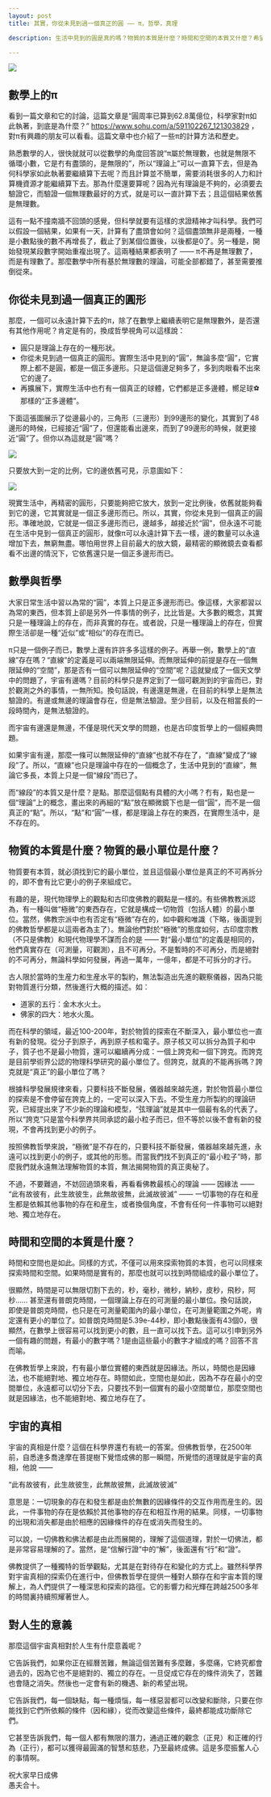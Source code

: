 ```yaml
---
layout: post
title: 其實，你從未見到過一個真正的圓 —— π，哲學，真理

description: 生活中見到的圓是真的嗎？物質的本質是什麼？時間和空間的本質又什麼？希望從π、數學、物理、天文和哲學的角度，一窺宇宙的真理。如果你周圍有人很相信科學，對科學很篤定。那麼這篇或許值得推薦他們。

---
```


![](../images/2023-06-15-21-32-29.png)

## 數學上的π

看到一篇文章和它的討論，這篇文章是“圓周率已算到62.8萬億位，科學家對π如此執著，到底是為什麼？” https://www.sohu.com/a/591102267_121303829 ，對π有興趣的朋友可以看看。這篇文章中也介紹了一些π的計算方法和歷史。

熟悉數學的人，很快就就可以從數學的角度回答說“π屬於無理數，也就是無限不循環小數，它是冇有盡頭的，是無限的”，所以“理論上”可以一直算下去，但是為何科學家如此執著要繼續算下去呢？而且計算並不簡單，需要消耗很多的人力和計算機資源才能繼續算下去。那為什麼還要算呢？因為光有理論是不夠的，必須要去驗證它，而驗證一個無理數最好的方式，就是可以一直計算下去；且這個結果依舊是無理數。

這有一點不撞南牆不回頭的感覺，但科學就要有這樣的求證精神才叫科學。我們可以假設一個結果，如果有一天，計算有了盡頭會如何？這個盡頭無非是兩種，一種是小數點後的數不再增長了，截止了到某個位置後，以後都是0了。另一種是，開始發現某段數字開始重複出現了。這兩種結果都表明了 —— π不再是無理數了，而是有理數了。那麼數學中所有基於無理數的理論，可能全部都錯了，甚至需要推倒從來。

## 你從未見到過一個真正的圓形

那麼，一個可以永遠計算下去的π，除了在數學上繼續表明它是無理數外，是否還有其他作用呢？肯定是有的，換成哲學視角可以這樣說：

* 圓只是理論上存在的一種形狀。
* 你從未見到過一個真正的圓形。實際生活中見到的“圓”，無論多麼“圓”，它實際上都不是圓，都是一個正多邊形。只是這個邊足夠多了，多到肉眼看不出來它的邊了。
* 再擴展下，實際生活中也冇有一個真正的球體，它們都是正多邊體，嚮足球⚽️那樣的“正多邊體”。

下面這張圖展示了從邊最小的，三角形（三邊形）到99邊形的變化，其實到了48邊形的時候，已經接近“圓”了，但還能看出邊來，而到了99邊形的時候，就更接近“圓”了。但你以為這就是“圓”嗎？

![](../images/2023-06-14-12-02-17.png)

只要放大到一定的比例，它的邊依舊可見，示意圖如下：

![](../images/2023-06-14-12-06-11.png)

現實生活中，再精密的圓形，只要能夠把它放大，放到一定比例後，依舊就能夠看到它的邊，它其實就是一個正多邊形而已。所以，其實，你從未見到一個真正的圓形。準確地說，它就是一個正多邊形而已，邊越多，越接近於“圓”，但永遠不可能在生活中見到一個真正的圓形，就像π可以永遠計算下去一樣，邊的數量可以永遠增加下去，無窮無盡。哪怕用世界上目前最大的放大鏡，最精密的顯微鏡去查看都看不出邊的情況下，它依舊還只是一個正多邊形而已。

## 數學與哲學

大家日常生活中習以為常的“圓”，本質上只是正多邊形而已。像這樣，大家都習以為常的東西，但本質上卻是另外一件事情的例子，比比皆是。大多數的概念，其實只是一種理論上的存在，而非真實的存在。或者說，只是一種理論上的存在，但實際生活卻是一種“近似”或“相似”的存在而已。

π只是一個例子而已，數學上還有許許多多這樣的例子。再舉一例，數學上的“直線”存在嗎？“直線”的定義是可以兩端無限延伸。而無限延伸的前提是存在一個無限延伸的“空間”，那是否有一個可以無限延伸的“空間”呢？這就變成了一個天文學中的問題了，宇宙有邊嗎？目前的科學只是界定到了一個可觀測到的宇宙而已，對於觀測之外的事情，一無所知。換句話說，有邊還是無邊，在目前的科學上是無法驗證的。有邊或無邊的理論會存在，但是無法驗證。至少目前，以及在相當長的一段時間內，是無法驗證的。

而宇宙有邊還是無邊，不僅是現代天文學的問題，也是古印度哲學上的一個經典問題。

如果宇宙有邊，那麼一條可以無限延伸的“直線”也就不存在了，“直線”變成了“線段”了。所以，“直線”也只是理論中存在的一個概念了，生活中見到的“直線”，無論它多長，本質上只是一個“線段”而已了。

而“線段”的本質又是什麼？是點。那麼這個點有具體的大小嗎？冇有，點也是一個“理論”上的概念，畫出來的再細的“點”放在顯微鏡下也是一個“圓”，而不是一個真正的“點”。所以，“點”和“圓”一樣，都是理論上存在的東西，在實際生活中，是不存在的。

## 物質的本質是什麼？物質的最小單位是什麼？

物質要有本質，就必須找到它的最小單位，並且這個最小單位是真正的不可再拆分的，即不會有比它更小的例子來組成它。

有趣的是，現代物理學上的觀點和古印度佛教的觀點是一樣的。有些佛教教派認為，有一種叫做“極微”的東西存在，它就是構成一切物質（包括人體）的最小單位。當然，佛教宗派中也有否定有“極微”存在的，如中觀和唯識（下略，後面提到的佛教哲學都是以這兩者為主了）。無論他們對於“極微”的態度如何，古印度宗教（不只是佛教）和現代物理學不謀而合的是 —— 對“最小單位”的定義是相同的，他們真實存在（可測量，可觀測），且不可再分。不是暫時的不可再分，而是絕對的不可再分，無論科學如何發展，再過一萬年，一億年，都是不可拆分的才行。

古人限於當時的生産力和生産水平的製約，無法製造出先進的觀察儀器，因為只能對物質進行分類，然後進行大概的描述。如：

* 道家的五行：金木水火土。
* 佛家的四大：地水火風。

而在科學的領域，最近100-200年，對於物質的探索在不斷深入，最小單位也一直有新的發現。從分子到原子，再到原子核和電子。原子核又可以拆分為質子和中子，質子也不是最小物質，還可以繼續再分成：一個上誇克和一個下誇克。而誇克是目前學術界公認的物理科學研究的最小單位了。但誇克，就真的不能再拆嗎？誇克就是“真正”的最小單位了嗎？

根據科學發展規律來看，只要科技不斷發展，儀器越來越先進，對於物質最小單位的探索是不會停留在誇克上的，一定可以深入下去。不受生産力所製約的理論研究，已經提出來了不少新的理論和模型，“弦理論”就是其中一個最有名的代表了。所以“誇克”只是當今科學界共同承認的最小粒子而已，但不等於以後不會有新的發現，不會再找到更小的例子。

按照佛教哲學來說，“極微”是不存在的，只要科技不斷發展，儀器越來越先進，永遠可以找到更小的例子，或其他的形態。而當我們找不到真正的“最小粒子”時，那麼我們就永遠無法理解物質的本質，無法揭開物質的真正奧秘了。

不過，不要難過，不妨回過頭來看，再看看佛教最核心的理論 —— 因緣法 —— “此有故彼有，此生故彼生，此無故彼無，此滅故彼滅” —— 一切事物的存在和産生都是依賴其他事物的存在和産生，或者換個角度，不會有任何一件事物可以絕對地、獨立地存在。

## 時間和空間的本質是什麼？

時間和空間也是如此。同樣的方式，不僅可以用來探索物質的本質，也可以同樣來探索時間和空間。如果時間是實有的，那麼也就可以找到時間組成的最小單位了。

很顯然，時間是可以無限切割下去的，秒，毫秒，微秒，納秒，皮秒，飛秒，阿秒…… 甚至還有普朗克時間，一個理論上存在的可測量的最小單位。換句話說，即使是普朗克時間，也只是在可測量範圍內的最小單位，在可測量範圍之外呢，肯定還有更小的單位了。如普朗克時間是5.39e-44秒，即小數點後面有43個0，很顯然，在數學上很容易可以找到更小的數，且一直可以找下去。這可以引申到另外一個有趣的問題，有最小的數字嗎？1是由這些最小的數字才組成的嗎？回答不言而喻。

在佛教哲學上來說，冇有最小單位實體的東西就是因緣法。所以，時間也是因緣法，也不能絕對地、獨立地存在。時間如此，空間也是如此，因為不存在最小的空間單位，永遠都可以切分下去，只要找不到一個實有的最小空間單位，那麼空間也就是因緣法，也不能絕對地、獨立地存在了。

## 宇宙的真相

宇宙的真相是什麼？這個在科學界還冇有統一的答案。但佛教哲學，在2500年前，自悉達多喬達摩在菩提樹下覺悟成佛的那一瞬間，所覺悟的道理就是宇宙的真相，他說 —— 

“此有故彼有，此生故彼生，此無故彼無，此滅故彼滅”

意思是：一切現象的存在和發生都是由於無數的因緣條件的交互作用而産生的。因此，一件事物的存在是依賴於其他事物的存在和相互作用的結果。同樣，一切事物的出現和消失都是由於相應的因緣條件的存在或消失而發生的。

可以說，一切佛教和佛法都是由此而展開的，理解了這個道理，對於一切佛法，都是非常容易理解的了。當然，是“信解行證”中的“解”，後面還有“行”和“證”。

佛教提供了一種獨特的哲學觀點，尤其是在對待存在和變化的方式上。雖然科學界對宇宙真相的探索仍在進行中，但佛教哲學在提供一種對人類存在和宇宙本質的理解上，為人們提供了一種深思和探索的路徑。它的影響力和光輝在跨越2500多年的時間裏持續照耀著世人。

## 對人生的意義

那麼這個宇宙真相對於人生有什麼意義呢？

它告訴我們，如果你正在經曆苦難，無論這個苦難有多麼難，多麼痛，它終究都會過去的，因為它也不是絕對的、獨立的存在。一旦促成它存在的條件消失了，苦難也會隨之消失。然後也一定會有新的機遇、新的希望出現。

它告訴我們，每一個缺點，每一種煩惱，每一樣惡習都可以改變和斷除，只要在你能找到它們所依賴的條件（因和緣），從而改變這些條件，最終都能成功斷除它們。

它甚至告訴我們，每一個人都有無限的潛力，通過正確的觀念（正見）和正確的行為（正行），都可以獲得最圓滿的智慧和慈悲，乃至最終成佛。這是多麼振奮人心的事情啊。

祝大家早日成佛<br>
愚夫合十。

